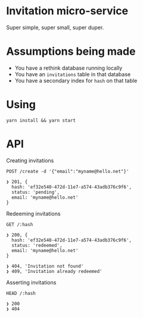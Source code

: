 Invitation micro-service
==
Super simple, super small, super duper.

Assumptions being made
===
* You have a rethink database running locally
* You have an `invitations` table in that database
* You have a secondary index for `hash` on that table

Using
===
`yarn install && yarn start`

API
===
Creating invitations
```
POST /create -d '{"email":"myname@hello.net"}'

❯ 201, {
  hash: 'ef32e540-472d-11e7-a574-43adb376c9f6',
  status: 'pending',
  email: 'myname@hello.net'
}
```
Redeeming invitations
```
GET /:hash

❯ 200, {
  hash: 'ef32e540-472d-11e7-a574-43adb376c9f6',
  status: 'redeemed',
  email: 'myname@hello.net'
}

❯ 404, 'Invitation not found'
❯ 409, 'Invitation already redeemed'
```
Asserting invitations
```
HEAD /:hash

❯ 200
❯ 404
```
